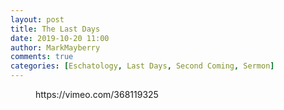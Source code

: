 ```yaml
---
layout: post
title: The Last Days
date: 2019-10-20 11:00
author: MarkMayberry
comments: true
categories: [Eschatology, Last Days, Second Coming, Sermon]
---
```

<!-- wp:core-embed/vimeo {"url":"https://vimeo.com/368119325","type":"video","providerNameSlug":"vimeo","className":"wp-embed-aspect-4-3 wp-has-aspect-ratio"} -->
<figure class="wp-block-embed-vimeo wp-block-embed is-type-video is-provider-vimeo wp-embed-aspect-4-3 wp-has-aspect-ratio"><div class="wp-block-embed__wrapper">
https://vimeo.com/368119325
</div></figure>
<!-- /wp:core-embed/vimeo -->
